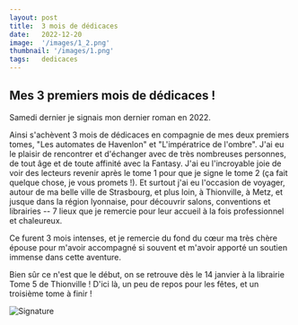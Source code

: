 ```yaml
---
layout: post
title:  3 mois de dédicaces
date:   2022-12-20
image:  '/images/1_2.png'
thumbnail: '/images/1.png'
tags:   dedicaces
---
```


## Mes 3 premiers mois de dédicaces !

Samedi dernier je signais mon dernier roman en 2022.

Ainsi s'achèvent 3 mois de dédicaces en compagnie de mes deux premiers tomes, "Les automates de Havenlon" et "L'impératrice de l'ombre". J'ai eu le plaisir de rencontrer et d'échanger avec de très nombreuses personnes, de tout âge et de toute affinité avec la Fantasy. J'ai eu l'incroyable joie de voir des lecteurs revenir après le tome 1 pour que je signe le tome 2 (ça fait quelque chose, je vous promets !). Et surtout j'ai eu l'occasion de voyager, autour de ma belle ville de Strasbourg, et plus loin, à Thionville, à Metz, et jusque dans la région lyonnaise, pour découvrir salons, conventions et librairies -- 7 lieux que je remercie pour leur accueil à la fois professionnel et chaleureux.

Ce furent 3 mois intenses, et je remercie du fond du cœur ma très chère épouse pour m'avoir accompagné si souvent et m'avoir apporté un soutien immense dans cette aventure.

Bien sûr ce n'est que le début, on se retrouve dès le 14 janvier à la librairie Tome 5 de Thionville ! D'ici là, un peu de repos pour les fêtes, et un troisième tome à finir !

![Signature]({{site.baseurl}}/images/signature-doree2.png)
